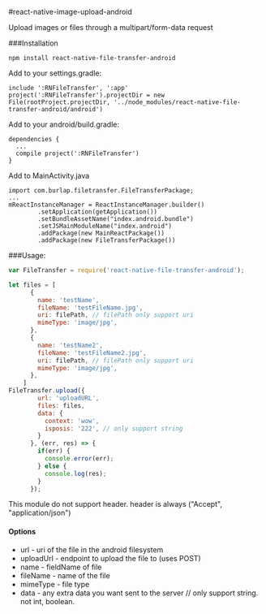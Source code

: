 #react-native-image-upload-android

Upload images or files through a multipart/form-data request

###Installation

```
npm install react-native-file-transfer-android
```

Add to your settings.gradle:
```
include ':RNFileTransfer', ':app'
project(':RNFileTransfer').projectDir = new File(rootProject.projectDir, '../node_modules/react-native-file-transfer-android/android')
```

Add to your android/build.gradle:
```
dependencies {
  ...
  compile project(':RNFileTransfer')
}
```

Add to MainActivity.java
```
import com.burlap.filetransfer.FileTransferPackage;
...
mReactInstanceManager = ReactInstanceManager.builder()
        .setApplication(getApplication())
        .setBundleAssetName("index.android.bundle")
        .setJSMainModuleName("index.android")
        .addPackage(new MainReactPackage())
        .addPackage(new FileTransferPackage())
```

###Usage:

```javascript
var FileTransfer = require('react-native-file-transfer-android');

let files = [
      {
        name: 'testName',
        fileName: 'testFileName.jpg',
        uri: filePath, // filePath only support uri
        mimeType: 'image/jpg',
      },
      {
        name: 'testName2',
        fileName: 'testFileName2.jpg',
        uri: filePath, // filePath only support uri
        mimeType: 'image/jpg',
      },
    ]
FileTransfer.upload({
        url: 'uploadURL',
        files: files,
        data: {
          context: 'wow',
          isposis: '222', // only support string
        }
      }, (err, res) => {
        if(err) {
          console.error(err);
        } else {
          console.log(res);
        }
      });
```
This module do not support header.
header is always ("Accept", "application/json")
#### Options
* url - uri of the file in the android filesystem
* uploadUrl - endpoint to upload the file to (uses POST)
* name - fieldName of file
* fileName - name of the file
* mimeType - file type
* data - any extra data you want sent to the server // only support string. not int, boolean. 
